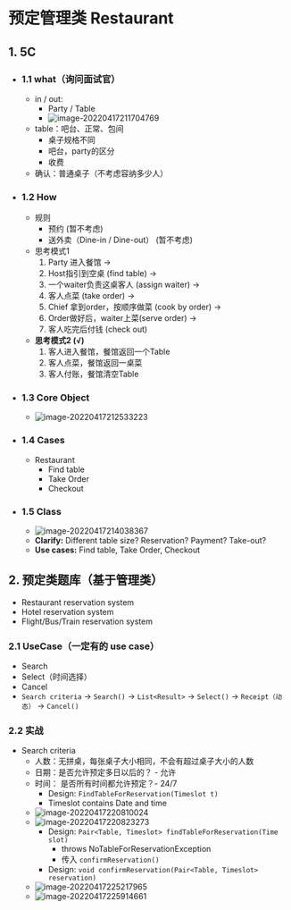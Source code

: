 # 预定管理类 Restaurant

## 1. 5C

- ### 1.1 what（询问面试官）

  - in / out: 
    - Party / Table
    - ![image-20220417211704769](https://raw.githubusercontent.com/TWDH/Leetcode-From-Zero/pictures/img/image-20220417211704769.png)
  - table：吧台、正常、包间
    - 桌子规格不同
    - 吧台，party的区分
    - 收费
  - 确认：普通桌子（不考虑容纳多少人）

- ### 1.2 How

  - 规则
    - 预约 (暂不考虑)
    - 送外卖（Dine-in / Dine-out） (暂不考虑)
  - 思考模式1
    1. Party 进入餐馆 -> 
    2. Host指引到空桌 (find table) ->
    3. 一个waiter负责这桌客人 (assign waiter) -> 
    4. 客人点菜 (take order) ->
    5. Chief 拿到order，按顺序做菜 (cook by order) -> 
    6. Order做好后，waiter上菜(serve order) -> 
    7. 客人吃完后付钱 (check out)
  - **思考模式2 (√)**
    1. 客人进入餐馆，餐馆返回一个Table
    2. 客人点菜，餐馆返回一桌菜
    3. 客人付账，餐馆清空Table

- ### 1.3 Core Object

  - ![image-20220417212533223](https://raw.githubusercontent.com/TWDH/Leetcode-From-Zero/pictures/img/image-20220417212533223.png)

- ### 1.4 Cases

  - Restaurant
    - Find table
    - Take Order
    - Checkout

- ### 1.5 Class

  - ![image-20220417214038367](https://raw.githubusercontent.com/TWDH/Leetcode-From-Zero/pictures/img/image-20220417214038367.png)
  - **Clarify:** Different table size? Reservation? Payment? Take-out?
  - **Use cases:** Find table, Take Order, Checkout

## 2. 预定类题库（基于管理类）

- Restaurant reservation system
- Hotel reservation system
- Flight/Bus/Train reservation system

### 2.1 UseCase（一定有的 use case）

- Search
- Select（时间选择）
- Cancel
- `Search criteria` -> `Search()` -> `List<Result>` -> `Select()` -> `Receipt（动态）` -> `Cancel()`

### 2.2 实战

- Search criteria
  - 人数：无拼桌，每张桌子大小相同，不会有超过桌子大小的人数
  - 日期：是否允许预定多日以后的？ - 允许
  - 时间： 是否所有时间都允许预定？- 24/7
    - Design: `FindTableForReservation(Timeslot t)`
    - Timeslot contains Date and time
  - ![image-20220417220810024](https://raw.githubusercontent.com/TWDH/Leetcode-From-Zero/pictures/img/image-20220417220810024.png)
  - ![image-20220417220823273](https://raw.githubusercontent.com/TWDH/Leetcode-From-Zero/pictures/img/image-20220417220823273.png)
    - Design: `Pair<Table, Timeslot> findTableForReservation(Time slot)`
      - throws NoTableForReservationException
      - 传入 `confirmReservation()`
    - Design: `void confirmReservation(Pair<Table, Timeslot> reservation)`
  - ![image-20220417225217965](https://raw.githubusercontent.com/TWDH/Leetcode-From-Zero/pictures/img/image-20220417225217965.png)
  - ![image-20220417225914661](https://raw.githubusercontent.com/TWDH/Leetcode-From-Zero/pictures/img/image-20220417225914661.png)














































